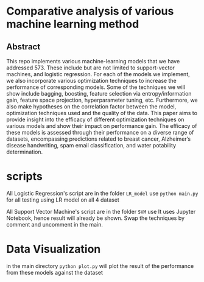 # Comparative analysis of various machine learning method

## Abstract
This repo implements various machine-learning models that we have addressed 573. These include but are not limited to support-vector machines, and logistic regression. 
For each of the models we implement, we also incorporate various optimization techniques to increase the performance of corresponding models. Some of the techniques we will show include bagging, boosting, feature selection via entropy/information gain, feature space projection, hyperparameter tuning, etc. 
Furthermore, we also make hypotheses on the correlation factor between the model, optimization techniques used and the quality of the data. This paper aims to provide insight into the efficacy of different optimization techniques on various models and show their impact on performance gain. 
The efficacy of these models is assessed through their performance on a diverse range of datasets, encompassing predictions related to breast cancer, Alzheimer’s disease handwriting, spam email classification, and water potability determination.

# scripts
All Logistic Regression's script are in the folder `LR_model`
use
`python main.py`
for all testing using LR model on all 4 dataset

All Support Vector Machine's script are in the folder `SVM`
use
It uses Jupyter Notebook, hence result will already be shown.
Swap the techniques by comment and uncomment in the main.

# Data Visualization
in the main directory
`python plot.py` will plot the result of the performance from these models against the dataset

